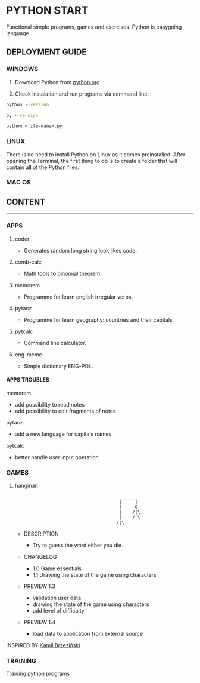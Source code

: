 # PYTHON START

Functional simple programs, games and exercises. Python is easygoing language.

## DEPLOYMENT GUIDE

### WINDOWS

1. Download Python from [python.org](https://www.python.org/downloads/windows/)

2. Check instalation and run programs via command line:

```cmd
python --version

py --version

python <file-name>.py
```

### LINUX

There is no need to install Python on Linux as it comes preinstalled. After opening the Terminal, the first thing to do is to create a folder that will contain all of the Python files.

### MAC OS

## CONTENT

---

### APPS

1. coder

   - Generates random long string look likes code.

2. comb-calc

   - Math tools to binomial theorem.

3. memorem

   - Programme for learn english irregular verbs.

4. pytacz

   - Programme for learn geography: countries and their capitals.

5. pytcalc

   - Command line calculator.

6. eng-meme

   - Simple dictionary ENG-POL.

#### APPS TROUBLES

memorem

- add possibility to read notes
- add possibility to edit fragments of notes

pytacz

- add a new language for capitals names

pytcalc

- better handle user input operation

### GAMES

1. hangman

   ```
                                          _______
                                          |     |
                                          |     O
                                          |    /|\
                                          |    / \
                                         /|\
   ```

   - DESCRIPTION

     - Try to guess the word either you die.

   - CHANGELOG

     - 1.0 Game essentials
     - 1.1 Drawing the state of the game using characters

   - PREVIEW 1.3

     - validation user data
     - drawing the state of the game using characters
     - add level of difficulty

   - PREVIEW 1.4
     - load data to application from external source

INSPIRED BY [Kamil Brzeziński](https://github.com/kamilbrzezinski/python-5-projektow/blob/master/01-wisielec.py)

### TRAINING

Training python programs
